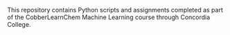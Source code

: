 This repository contains Python scripts and assignments completed as part of the CobberLearnChem Machine Learning course through
Concordia College.
